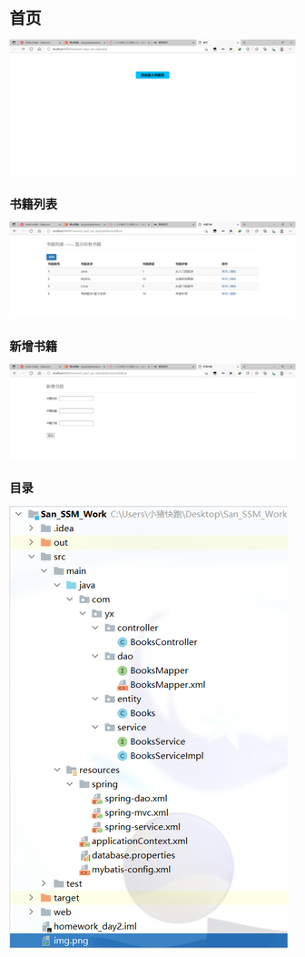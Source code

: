 # 首页
![img.png](img.png)
## 书籍列表
![img_1.png](img_1.png)
## 新增书籍
![img_2.png](img_2.png)
## 目录
![img_3.png](img_3.png)

